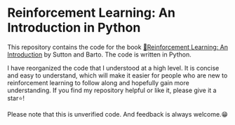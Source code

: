 # Reinforcement Learning: An Introduction in Python

This repository contains the code for the book [📕Reinforcement Learning: An Introduction](http://incompleteideas.net/book/the-book-2nd.html) by Sutton and Barto. The code is written in Python.

I have reorganized the code that I understood at a high level. It is concise and easy to understand, which will make it easier for people who are new to reinforcement learning to follow along and hopefully gain more understanding. If you find my repository helpful or like it, please give it a star⭐!

Please note that this is unverified code. And feedback is always welcome.😁